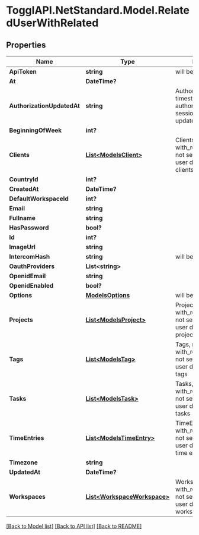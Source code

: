 # TogglAPI.NetStandard.Model.RelatedUserWithRelated
## Properties

Name | Type | Description | Notes
------------ | ------------- | ------------- | -------------
**ApiToken** | **string** | will be omitted if empty | [optional] 
**At** | **DateTime?** |  | [optional] 
**AuthorizationUpdatedAt** | **string** | AuthorizationUpdatedAt timestamp when the authorization user session object was last updated. | [optional] 
**BeginningOfWeek** | **int?** |  | [optional] 
**Clients** | [**List&lt;ModelsClient&gt;**](ModelsClient.md) | Clients, null if with_related_data was not set to true or if the user does not have any clients | [optional] 
**CountryId** | **int?** |  | [optional] 
**CreatedAt** | **DateTime?** |  | [optional] 
**DefaultWorkspaceId** | **int?** |  | [optional] 
**Email** | **string** |  | [optional] 
**Fullname** | **string** |  | [optional] 
**HasPassword** | **bool?** |  | [optional] 
**Id** | **int?** |  | [optional] 
**ImageUrl** | **string** |  | [optional] 
**IntercomHash** | **string** | will be omitted if empty | [optional] 
**OauthProviders** | **List&lt;string&gt;** |  | [optional] 
**OpenidEmail** | **string** |  | [optional] 
**OpenidEnabled** | **bool?** |  | [optional] 
**Options** | [**ModelsOptions**](ModelsOptions.md) | will be omitted if empty | [optional] 
**Projects** | [**List&lt;ModelsProject&gt;**](ModelsProject.md) | Projects, null if with_related_data was not set to true or if the user does not have any projects | [optional] 
**Tags** | [**List&lt;ModelsTag&gt;**](ModelsTag.md) | Tags, null if with_related_data was not set to true, or if the user does not have any tags | [optional] 
**Tasks** | [**List&lt;ModelsTask&gt;**](ModelsTask.md) | Tasks, null if with_related_data was not set to true or if the user does not have any tasks | [optional] 
**TimeEntries** | [**List&lt;ModelsTimeEntry&gt;**](ModelsTimeEntry.md) | TimeEntries, null if with_related_data was not set to true or if the user does not have any time entries | [optional] 
**Timezone** | **string** |  | [optional] 
**UpdatedAt** | **DateTime?** |  | [optional] 
**Workspaces** | [**List&lt;WorkspaceWorkspace&gt;**](WorkspaceWorkspace.md) | Workspaces, null if with_related_data was not set to true or if the user does not have any workspaces | [optional] 

[[Back to Model list]](../README.md#documentation-for-models) [[Back to API list]](../README.md#documentation-for-api-endpoints) [[Back to README]](../README.md)


